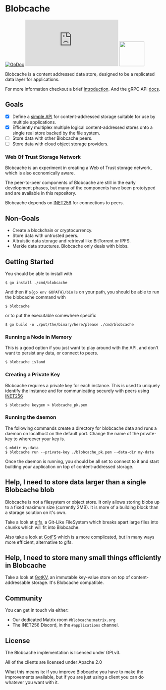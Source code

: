 # Blobcache

[![GoDoc](https://godoc.org/github.com/blobcache/blobcache?status.svg)](http://godoc.org/github.com/blobcache/blobcache)
![Matrix](https://img.shields.io/matrix/blobcache:matrix.org?label=%23blobcache%3Amatrix.org&logo=matrix)
[<img src="https://discord.com/assets/cb48d2a8d4991281d7a6a95d2f58195e.svg" width="80">](https://discord.gg/TWy6aVWJ7f)

Blobcache is a content addressed data store, designed to be a replicated data layer for applications.

For more information checkout a brief [Introduction](./docs/00_Intro.md).
And the gRPC API [docs](./docs/01_Client_API.md).

## Goals
- [x] Define a [simple API](./docs/01_Client_API.md) for content-addressed storage suitable for use by multiple applications.
- [x] Efficiently multiplex multiple logical content-addressed stores onto a single real store backed by the file system.
- [ ] Store data with other Blobcache peers.
- [ ] Store data with cloud object storage providers.

### Web Of Trust Storage Network
Blobcache is an experiment in creating a Web of Trust storage network, which is also economically aware.

The peer-to-peer components of Blobcache are still in the early development phases, but many of the components have been prototyped and are available in this repository.

Blobcache depends on [INET256](https://github.com/inet256/inet256) for connections to peers.

## Non-Goals
- Create a blockchain or cryptocurrency.
- Store data with untrusted peers.
- Altruistic data storage and retrieval like BitTorrent or IPFS.
- Merkle data structures. Blobcache only deals with blobs.

## Getting Started
You should be able to install with
```shell
$ go install ./cmd/blobcache
```

And then if `${go env GOPATH}/bin` is on your path, you should be able to run the blobcache command with
```shell
$ blobcache 
```

or to put the executable somewhere specific
```shell
$ go build -o ./put/the/binary/here/please ./cmd/blobcache 
```

### Running a Node in Memory
This is a good option if you just want to play around with the API, and don't want to persist any data, or connect to peers.

```shell
$ blobcache island
```

### Creating a Private Key
Blobcache requires a private key for each instance.
This is used to uniquely identify the instance and for communicating securely with peers using [INET256](https://github.com/inet256/inet256)

```shell
$ blobcache keygen > blobcache_pk.pem
```

### Running the daemon
The following commands create a directory for blobcache data and runs a daemon on localhost on the default port.  Change the name of the private-key to whereever your key is.
```shell
$ mkdir my-data
$ blobcache run --private-key ./blobcache_pk.pem --data-dir my-data
```

Once the daemon is running, you should be all set to connect to it and start building your application on top of content-addressed storage.

## Help, I need to store data larger than a single Blobcache blob
Blobcache is not a filesystem or object store.  It only allows storing blobs up to a fixed maximum size (currently 2MB).
It is more of a building block than a storage solution on it's own.
 
Take a look at [glfs](https://github.com/blobcache/glfs), a Git-Like FileSystem which breaks apart large files into chunks which will fit into Blobcache.

Also take a look at [GotFS](https://github.com/gotvc/got/tree/master/pkg/gotfs) which is a more complicated, but in many ways more efficient, alternative to glfs.

## Help, I need to store many small things efficiently in Blobcache
Take a look at [GotKV](https://github.com/gotvc/got/tree/master/pkg/gotkv), an immutable key-value store on top of content-addressable storage.
It's Blobcache compatible.

## Community
You can get in touch via either:
- Our dedicated Matrix room `#blobcache:matrix.org`
- The INET256 Discord, in the `#applications` channel.

## License
The Blobcache implementation is licensed under GPLv3.

All of the clients are licensed under Apache 2.0

What this means is: if you improve Blobcache you have to make the improvements available, but if you are just using a client you can do whatever you want with it.
